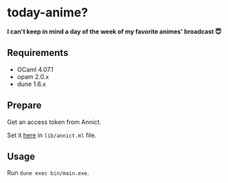 # today-anime?

**I can't keep in mind a day of the week of my favorite animes' broadcast 😇**

## Requirements

- OCaml 4.07.1
- opam 2.0.x
- dune 1.6.x

## Prepare

Get an access token from Annict.

Set it [here](https://github.com/kuy/today-anime/blob/master/lib/annict.ml#L10) in `lib/annict.ml` file.

## Usage

Run `dune exec bin/main.exe`.
